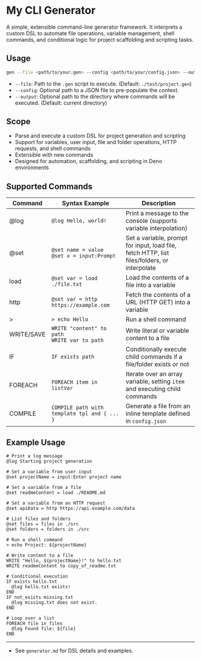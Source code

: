 # My CLI Generator

A simple, extensible command-line generator framework. It interprets a custom DSL to automate file operations, variable management, shell commands, and conditional logic for project scaffolding and scripting tasks.

## Usage

```bash
gen --file <path/to/your.gen> --config <path/to/your/config.json> --output <path/to/output/dir>
```

- `--file`: Path to the `.gen` script to execute. (Default: `./test/project.gen`)
- `--config`: Optional path to a JSON file to pre-populate the context.
- `--output`: Optional path to the directory where commands will be executed. (Default: current directory)

## Scope
- Parse and execute a custom DSL for project generation and scripting
- Support for variables, user input, file and folder operations, HTTP requests, and shell commands
- Extensible with new commands
- Designed for automation, scaffolding, and scripting in Deno environments

## Supported Commands

| Command    | Syntax Example                                 | Description                                                                                 |
|------------|------------------------------------------------|---------------------------------------------------------------------------------------------|
| @log       | `@log Hello, world!`                           | Print a message to the console (supports variable interpolation)                            |
| @set       | `@set name = value`<br>`@set x = input:Prompt`   | Set a variable, prompt for input, load file, fetch HTTP, list files/folders, or interpolate |
| load       | `@set var = load ./file.txt`                   | Load the contents of a file into a variable                                                 |
| http       | `@set var = http https://example.com`          | Fetch the contents of a URL (HTTP GET) into a variable                                      |
| >          | `> echo Hello`                                 | Run a shell command                                                                         |
| WRITE/SAVE | `WRITE "content" to path`<br>`WRITE var to path` | Write literal or variable content to a file                                                 |
| IF         | `IF exists path`                               | Conditionally execute child commands if a file/folder exists or not                          |
| FOREACH    | `FOREACH item in listVar`                      | Iterate over an array variable, setting `item` and executing child commands                 |
| COMPILE    | `COMPILE path with template tpl and { ... }`   | Generate a file from an inline template defined in `config.json`                            |


## Example Usage

```plaintext
# Print a log message
@log Starting project generation

# Set a variable from user input
@set projectName = input:Enter project name

# Set a variable from a file
@set readmeContent = load ./README.md

# Set a variable from an HTTP request
@set apiData = http https://api.example.com/data

# List files and folders
@set files = files in ./src
@set folders = folders in ./src

# Run a shell command
> echo Project: ${projectName}

# Write content to a file
WRITE "Hello, ${projectName}!" to hello.txt
WRITE readmeContent to copy_of_readme.txt

# Conditional execution
IF exists hello.txt
  @log hello.txt exists!
END
IF not_exists missing.txt
  @log missing.txt does not exist.
END

# Loop over a list
FOREACH file in files
  @log Found file: ${file}
END
```

---

- See `generator.md` for DSL details and examples.

